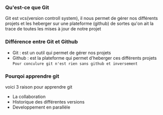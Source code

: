 ### Qu'est-ce que Git
Git est vcs(version controll system), il nous permet de gérer nos différents projets et les heberger sur une plateforme (github) de sortes qu'on ait la trace de toutes les mises à jour de notre projet
### Différence entre Git et Github
* Git : est un outil qui permet de gérer nos projets
* Github : est la plateforme qui permet d'heberger ces différents projets\
``Pour conculure git n'est rien sans github et inversement``

### Pourqoi apprendre git
voici 3 raison pour apprendre git

* La collaboration
* Historique des différentes versions
* Developpement en parallèle